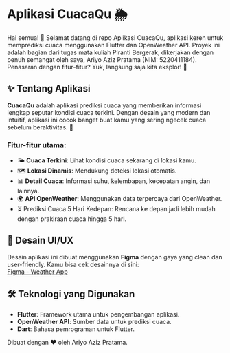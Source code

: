 # Aplikasi CuacaQu 🌦️

Hai semua! 👋 Selamat datang di repo Aplikasi CuacaQu, aplikasi keren untuk memprediksi cuaca menggunakan Flutter dan OpenWeather API. Proyek ini adalah bagian dari tugas mata kuliah Piranti Bergerak, dikerjakan dengan penuh semangat oleh saya, Ariyo Aziz Pratama (NIM: 5220411184).
Penasaran dengan fitur-fitur? Yuk, langsung saja kita eksplor! 🚀

## ✨ Tentang Aplikasi
**CuacaQu** adalah aplikasi prediksi cuaca yang memberikan informasi lengkap seputar kondisi cuaca terkini. Dengan desain yang modern dan intuitif, aplikasi ini cocok banget buat kamu yang sering ngecek cuaca sebelum beraktivitas. 🌈

### Fitur-fitur utama:
- 🌤️ **Cuaca Terkini**: Lihat kondisi cuaca sekarang di lokasi kamu.
- 🗺️ **Lokasi Dinamis**: Mendukung deteksi lokasi otomatis.
- 📊 **Detail Cuaca**: Informasi suhu, kelembapan, kecepatan angin, dan lainnya.
- 🌍 **API OpenWeather**: Menggunakan data terpercaya dari OpenWeather.
- ⏳ Prediksi Cuaca 5 Hari Kedepan: Rencana ke depan jadi lebih mudah dengan prakiraan cuaca hingga 5 hari.

## 🎨 Desain UI/UX
Desain aplikasi ini dibuat menggunakan **Figma** dengan gaya yang clean dan user-friendly. Kamu bisa cek desainnya di sini:  
[Figma - Weather App](https://www.figma.com/design/weRH7Gf8mrow6Afxm22hDA/Weather-App-(Piranti-Bergerak)?node-id=2-2&t=2XGLTuNN7LdPNYfR-1)

## 🛠️ Teknologi yang Digunakan
- **Flutter**: Framework utama untuk pengembangan aplikasi.
- **OpenWeather API**: Sumber data untuk prediksi cuaca.
- **Dart**: Bahasa pemrograman untuk Flutter.


Dibuat dengan ❤️ oleh Ariyo Aziz Pratama.

